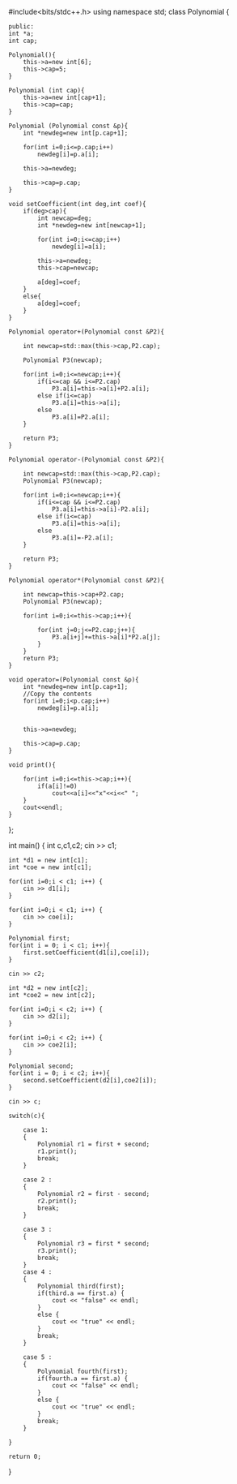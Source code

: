 
#include<bits/stdc++.h>
using namespace std;
class Polynomial {
    
    public:
    int *a;      
    int cap;
    
    Polynomial(){
        this->a=new int[6];
        this->cap=5;
    }

    Polynomial (int cap){
        this->a=new int[cap+1];
        this->cap=cap;
    }
    
    Polynomial (Polynomial const &p){
        int *newdeg=new int[p.cap+1];
            
        for(int i=0;i<=p.cap;i++)
            newdeg[i]=p.a[i];
            
        this->a=newdeg;
        
        this->cap=p.cap;
    }
    
    void setCoefficient(int deg,int coef){
        if(deg>cap){
            int newcap=deg;
            int *newdeg=new int[newcap+1];
            
            for(int i=0;i<=cap;i++)
                newdeg[i]=a[i];
            
            this->a=newdeg;
            this->cap=newcap;
         
            a[deg]=coef;
        }
        else{
            a[deg]=coef;
        }
    }
    
    Polynomial operator+(Polynomial const &P2){
        
        int newcap=std::max(this->cap,P2.cap);
        
        Polynomial P3(newcap);
        
        for(int i=0;i<=newcap;i++){
            if(i<=cap && i<=P2.cap)
                P3.a[i]=this->a[i]+P2.a[i];
            else if(i<=cap)
                P3.a[i]=this->a[i];
            else 
                P3.a[i]=P2.a[i];
        }
        
        return P3;
    }
    
    Polynomial operator-(Polynomial const &P2){
        
        int newcap=std::max(this->cap,P2.cap);
        Polynomial P3(newcap);
        
        for(int i=0;i<=newcap;i++){
            if(i<=cap && i<=P2.cap)
                P3.a[i]=this->a[i]-P2.a[i];
            else if(i<=cap)
                P3.a[i]=this->a[i];
            else 
                P3.a[i]=-P2.a[i];
        }
        
        return P3;
    }
    
    Polynomial operator*(Polynomial const &P2){
        
        int newcap=this->cap+P2.cap;
        Polynomial P3(newcap);
        
        for(int i=0;i<=this->cap;i++){
            
            for(int j=0;j<=P2.cap;j++){
                P3.a[i+j]+=this->a[i]*P2.a[j];
            }
        }
        return P3;
    }
    
    void operator=(Polynomial const &p){
        int *newdeg=new int[p.cap+1];
        //Copy the contents
        for(int i=0;i<p.cap;i++)
            newdeg[i]=p.a[i];
            
        
        this->a=newdeg;
        
        this->cap=p.cap;
    }
    
    void print(){
        
        for(int i=0;i<=this->cap;i++){
            if(a[i]!=0)
                cout<<a[i]<<"x"<<i<<" ";
        }
        cout<<endl;
    }
           
};

int main()
{
    int c,c1,c2;
    cin >> c1;
    
    int *d1 = new int[c1];
    int *coe = new int[c1];
    
    for(int i=0;i < c1; i++) {
        cin >> d1[i];
    }
    
    for(int i=0;i < c1; i++) {
        cin >> coe[i];
    }
    
    Polynomial first;
    for(int i = 0; i < c1; i++){
        first.setCoefficient(d1[i],coe[i]);
    }
    
    cin >> c2;
    
    int *d2 = new int[c2];
    int *coe2 = new int[c2];
    
    for(int i=0;i < c2; i++) {
        cin >> d2[i];
    }
    
    for(int i=0;i < c2; i++) {
        cin >> coe2[i];
    }
    
    Polynomial second;
    for(int i = 0; i < c2; i++){
        second.setCoefficient(d2[i],coe2[i]);
    }
    
    cin >> c;
    
    switch(c){
        
        case 1:
        {
            Polynomial r1 = first + second;
            r1.print();
            break;
        }
        
        case 2 :
        {
            Polynomial r2 = first - second;
            r2.print();
            break;
        }
            
        case 3 :
        {
            Polynomial r3 = first * second;
            r3.print();
            break;
        }
        case 4 : 
        {
            Polynomial third(first);
            if(third.a == first.a) {
                cout << "false" << endl;
            }
            else {
                cout << "true" << endl;
            }
            break;
        }
            
        case 5 :
        {
            Polynomial fourth(first);
            if(fourth.a == first.a) {
                cout << "false" << endl;
            }
            else {
                cout << "true" << endl;
            }
            break;
        }
            
    }
    
    return 0;
}
